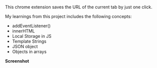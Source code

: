 This chrome extension saves the URL of the current tab by just one click.

My learnings from this project includes the following concepts:
        <ul><li>addEventListener()</li>
            <li>innerHTML</li>
            <li>Local Storage in JS</li>
            <li>Template Strings</li>
            <li>JSON object</li>
            <li>Objects in arrays</li>
        </ul>


**Screenshot**